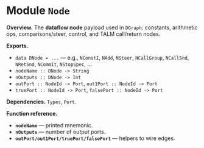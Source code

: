 # Module `Node`

**Overview.** The **dataflow node** payload used in `DGraph`: constants, arithmetic ops, comparisons/steer, control, and TALM call/return nodes.

**Exports.**
- `data DNode = ...` — e.g., `NConstI`, `NAdd`, `NSteer`, `NCallGroup`, `NCallSnd`, `NRetSnd`, `NCommit`, `NStopSpec`, …
- `nodeName :: DNode -> String`
- `nOutputs :: DNode -> Int`
- `outPort :: NodeId -> Port`, `out1Port :: NodeId -> Port`
- `truePort :: NodeId -> Port`, `falsePort :: NodeId -> Port`

**Dependencies.** `Types`, `Port`.

**Function reference.**
- **`nodeName`** — printed mnemonic.  
- **`nOutputs`** — number of output ports.  
- **`outPort/out1Port/truePort/falsePort`** — helpers to wire edges.
